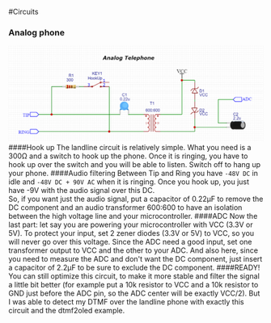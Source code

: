 #Circuits
### Analog phone
![Analog Phone](analogphone.png)
####Hook up
The landline circuit is relatively simple. What you need is a 300Ω and a switch to hook up the phone. Once it is ringing, you have to hook up over the switch and you will be able to listen. Switch off to hang up your phone.
####Audio filtering
Between Tip and Ring you have `-48V DC` in idle and `-48V DC + 90V AC` when it is ringing. Once you hook up, you just have -9V with the audio signal over this DC.  
So, if you want just the audio signal, put a capacitor of 0.22μF to remove the DC component and an audio transformer 600:600 to have an isolation between the high voltage line and your microcontroller.
####ADC
Now the last part: let say you are powering your microcontroller with VCC (3.3V or 5V). To protect your input, set 2 zener diodes (3.3V or 5V) to VCC, so you will never go over this voltage. Since the ADC need a good input, set one transformer output to VCC and the other to your ADC. And also here, since you need to measure the ADC and don't want the DC component, just insert a capacitor of 2.2μF to be sure to exclude the DC component.
####READY!
You can still optimize this circuit, to make it more stable and filter the signal a little bit better (for example put a 10k resistor to VCC and a 10k resistor to GND just before the ADC pin, so the ADC center will be exactly VCC/2). But I was able to detect my DTMF over the landline phone with exactly this circuit and the dtmf2oled example.
